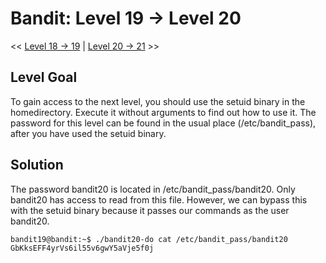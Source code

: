 # Bandit: Level 19 -> Level 20
<< [Level 18 -> 19](https://github.com/Dennis-Dang/OverTheWire/blob/main/0_bandit/level_18-19.md) | [Level 20 -> 21](https://github.com/Dennis-Dang/OverTheWire/blob/main/0_bandit/level_20-21.md) >>

## Level Goal
To gain access to the next level, you should use the setuid binary in the homedirectory. Execute it without arguments to find out how to use it. The password for this level can be found in the usual place (/etc/bandit_pass), after you have used the setuid binary.

## Solution
The password bandit20 is located in /etc/bandit_pass/bandit20. Only bandit20 has access to read from this file. However, we can bypass this with the setuid binary because it passes our commands as the user bandit20.

```console
bandit19@bandit:~$ ./bandit20-do cat /etc/bandit_pass/bandit20
GbKksEFF4yrVs6il55v6gwY5aVje5f0j
```

